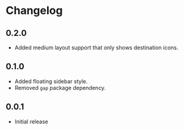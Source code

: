 # Changelog

## 0.2.0

- Added medium layout support that only shows destination icons.

## 0.1.0

- Added floating sidebar style.
- Removed `gap` package dependency.

## 0.0.1

- Initial release

